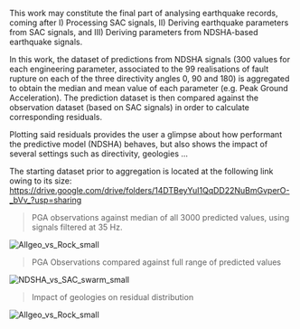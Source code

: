This work may constitute the final part of analysing earthquake records, coming after I) Processing SAC signals, II) Deriving earthquake parameters from SAC signals, and III) Deriving parameters from NDSHA-based earthquake signals.

In this work, the dataset of predictions from NDSHA signals (300 values for each engineering parameter, associated to the 99 realisations of fault rupture on each of the three directivity angles 0, 90 and 180) is aggregated to obtain the median and mean value of each parameter (e.g. Peak Ground Acceleration).
The prediction dataset is then compared against the observation dataset (based on SAC signals) in order to calculate corresponding residuals.

Plotting said residuals provides the user a glimpse about how performant the predictive model (NDSHA) behaves, but also shows the impact of several settings such as directivity, geologies ...

The starting dataset prior to aggregation is located at the following link owing to its size:
https://drive.google.com/drive/folders/14DTBeyYuI1QqDD22NuBmGvperO-_bVv_?usp=sharing


> PGA observations against median of all 3000 predicted values, using signals filtered at 35 Hz.

![Allgeo_vs_Rock_small](https://user-images.githubusercontent.com/61290423/216395826-9f872cb6-6ad7-4892-9436-d39ce33c0843.png)



> PGA Observations compared against full range of predicted values

![NDSHA_vs_SAC_swarm_small](https://user-images.githubusercontent.com/61290423/216395890-a760919b-f907-4ec5-b0cd-57e6c432930a.png)



> Impact of geologies on residual distribution

![Allgeo_vs_Rock_small](https://user-images.githubusercontent.com/61290423/216396185-5f61cc88-0257-4a1a-a567-4463bf96e9c3.png)

